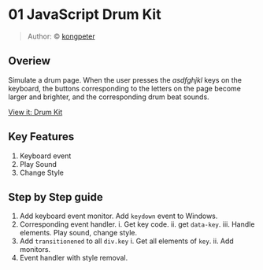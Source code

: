 # 01 JavaScript Drum Kit

> Author: © [kongpeter](github.com/kongpeter)

## Overiew
Simulate a drum page. When the user presses the *asdfghjkl* keys on the keyboard, the buttons corresponding to the letters on the page become larger and brighter, and the corresponding drum beat sounds.

[View it: Drum Kit](https://kongpeter.github.io/JavaScript30/1-Drum%20Kit/)

## Key Features

1. Keyboard event
2. Play Sound
3. Change Style


## Step by Step guide

1. Add keyboard event monitor. Add `keydown` event to Windows.
2.  Corresponding event handler.
   i. Get key code.
   ii. get `data-key`.
   iii. Handle elements. Play sound, change style.  
3. Add `transitionened` to all `div.key`
   i. Get all elements of `key`.
   ii. Add monitors.
4. Event handler with style removal.



## 
